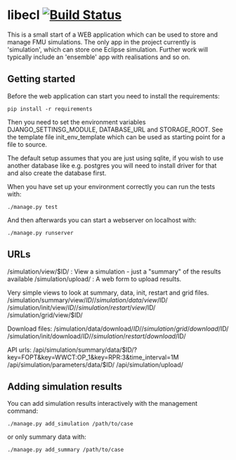 # libecl [![Build Status](https://travis-ci.org/joakim-hove/fmu_storage.svg?branch=master)](https://travis-ci.org/joakim-hove/fmu_storage)


This is a small start of a WEB application which can be used to store
and manage FMU simulations. The only app in the project
currently is 'simulation', which can store one Eclipse
simulation. Further work will typically include an 'ensemble' app with
realisations and so on.

## Getting started ##

Before the web application can start you need to install the
requirements:

    pip install -r requirements

Then you need to set the environment variables DJANGO_SETTINSG_MODULE,
DATABASE_URL and STORAGE_ROOT. See the template file init_env_template
which can be used as starting point for a file to source.

The default setup assumes that you are just using sqlite, if you wish
to use another database like e.g. postgres you will need to install
driver for that and also create the database first.

When you have set up your environment correctly you can run the tests
with:

    ./manage.py test

And then afterwards you can start a webserver on localhost with:

    ./manage.py runserver


## URLs ##

/simulation/view/$ID/           : View a simulation - just a "summary" of the results available
/simulation/upload/             : A web form to upload results.


Very simple views to look at summary, data, init, restart and grid files.
/simulation/summary/view/$ID/
/simulation/data/view/$ID/
/simulation/init/view/$ID/
/simulation/restart/view/$ID/
/simulation/grid/view/$ID/


Download files:
/simulation/data/download/$ID/
/simulation/grid/download/$ID/
/simulation/init/download/$ID/
/simulation/restart/download/$ID/

API urls:
/api/simulation/summary/data/$ID/?key=FOPT&key=WWCT:OP_1&key=RPR:3&time_interval=1M
/api/simulation/parameters/data/$ID/
/api/simulation/upload/


## Adding simulation results ##

You can add simulation results interactively with the management
command:

    ./manage.py add_simulation /path/to/case

or only summary data with:

    ./manage.py add_summary /path/to/case


